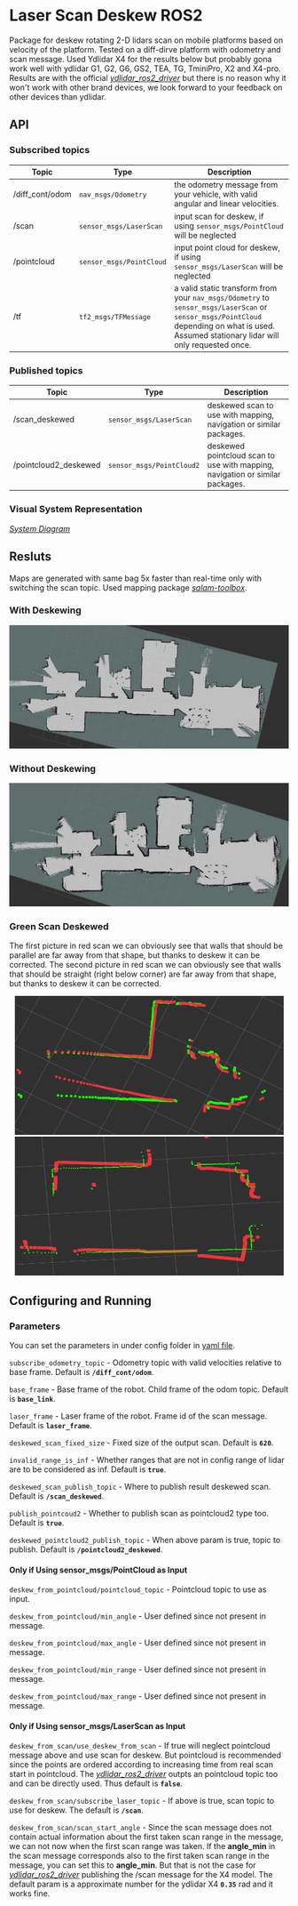 # Laser Scan Deskew ROS2

Package for deskew rotating 2-D lidars scan on mobile platforms based on velocity of the platform. Tested on a diff-dirve platform with odometry and scan message. Used Ydlidar X4 for the results below but probably gona work well with ydlidar G1, G2, G6, GS2, TEA, TG, TminiPro, X2 and X4-pro. Results are with the official [*ydlidar_ros2_driver*](https://github.com/YDLIDAR/ydlidar_ros2_driver/tree/humble) but there is no reason why it won't work with other brand devices, we look forward to your feedback on other devices than ydlidar.

## API

<!-- <p align='center'>
    <img src="images/diagram.drawio.png" alt="drawing" />
</p> -->

### Subscribed topics

| Topic  | Type | Description |
|-----|----|----|
| /diff_cont/odom | `nav_msgs/Odometry` | the odometry message from your vehicle, with valid angular and linear velocities. |
| /scan | `sensor_msgs/LaserScan` | input scan for deskew, if using `sensor_msgs/PointCloud`  will be neglected|
| /pointcloud | `sensor_msgs/PointCloud` | input point cloud for deskew, if using `sensor_msgs/LaserScan` will be neglected |
| /tf | `tf2_msgs/TFMessage` | a valid static transform from your `nav_msgs/Odometry` to `sensor_msgs/LaserScan` or `sensor_msgs/PointCloud` depending on what is used. Assumed stationary lidar will only requested once.|


### Published topics

| Topic  | Type | Description |
|-----|----|----|
| /scan_deskewed  | `sensor_msgs/LaserScan` | deskewed scan to use with mapping, navigation or similar packages.|
| /pointcloud2_deskewed | `sensor_msgs/PointCloud2` | deskewed pointcloud scan to use with mapping, navigation or similar packages.|

### Visual System Representation

[*System Diagram*](images/diagram.drawio.png)
## Resluts

Maps are generated with same bag 5x faster than real-time only with switching the scan topic. Used mapping package [*salam-toolbox*](https://github.com/SteveMacenski/slam_toolbox/tree/ros2).

### With Deskewing

<p align='center'>
    <img src="images/deskewed_map.png" alt="drawing" />
</p>

### Without Deskewing

<p align='center'>
    <img src="images/nodeskew_map.png" alt="drawing" />
</p>

### Green Scan Deskewed

The first picture in red scan we can obviously see that walls that should be parallel are far away from that shape, but thanks to deskew it can be corrected.
The second picture in red scan we can obviously see that walls that should be straight (right below corner) are far away from that shape, but thanks to deskew it can be corrected.

<p align='center'>
    <img src="images/parallel walls green scan deskewed.png" alt="drawing" width="485" height="250"/>
    <img src="images/straigth wall green scan deskewed.png" alt="drawing" width="485" height="250"/>
</p>

## Configuring and Running

### Parameters

You can set the parameters in under config folder in [yaml file](config/ros2_deskew_laser_scan.yaml).

`subscribe_odometry_topic` - Odometry topic with valid velocities relative to base frame. Default is **`/diff_cont/odom`**.

`base_frame` - Base frame of the robot. Child frame of the odom topic. Default is **`base_link`**.

`laser_frame` - Laser frame of the robot. Frame id of the scan message. Default is **`laser_frame`**.

`deskewed_scan_fixed_size` - Fixed size of the output scan. Default is **`620`**.

`invalid_range_is_inf` - Whether ranges that are not in config range of lidar are to be considered as inf. Default is **`true`**.

`deskewed_scan_publish_topic` - Where to publish result deskewed scan. Default is **`/scan_deskewed`**.

`publish_pointcoud2` - Whether to publish scan as pointcloud2 type too. Default is **`true`**.

`deskewed_pointcloud2_publish_topic` - When above param is true, topic to publish. Default is **`/pointcloud2_deskewed`**.

#### Only if Using sensor_msgs/PointCloud as Input

`deskew_from_pointcloud/pointcloud_topic` - Pointcloud topic to use as input.

`deskew_from_pointcloud/min_angle` - User defined since not present in message.

`deskew_from_pointcloud/max_angle` - User defined since not present in message.

`deskew_from_pointcloud/min_range` - User defined since not present in message.

`deskew_from_pointcloud/max_range` - User defined since not present in message.

#### Only if Using sensor_msgs/LaserScan as Input

`deskew_from_scan/use_deskew_from_scan` - If true will neglect pointcloud message above and use scan for deskew. But pointcloud is recommended since the points are ordered according to increasing time from real scan start in  pointcloud. The [*ydlidar_ros2_driver*](https://github.com/YDLIDAR/ydlidar_ros2_driver/tree/humble) outpts an pointcloud topic too and can  be directly used. Thus default is **`false`**.

`deskew_from_scan/subscribe_laser_topic` - If above is true, scan topic to use for deskew. The default is **`/scan`**.

`deskew_from_scan/scan_start_angle` - Since the scan message does not contain actual information about the first taken scan range in the message, we can not now when the first scan range was taken. If the **angle_min** in the scan message corresponds also to the first taken scan range in the message, you can set this to **angle_min**. But that is not the case for [*ydlidar_ros2_driver*](https://github.com/YDLIDAR/ydlidar_ros2_driver/tree/humble) publishing the /scan message for the X4 model. The  default param is a approximate number for the ydlidar X4 **`0.35`** rad and it works fine.